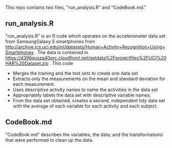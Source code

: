 This repo contains two files, "run_analysis.R" and "CodeBook.md."

## run_analysis.R
"run_analysis.R" is an R code which operates on the accelerometer data set from SamsungGalaxy S smartphones from http://archive.ics.uci.edu/ml/datasets/Human+Activity+Recognition+Using+Smartphones .  The data is contained in https://d396qusza40orc.cloudfront.net/getdata%2Fprojectfiles%2FUCI%20HAR%20Dataset.zip .  This code 
* Merges the training and the test sets to create one data set
* Extracts only the measurements on the mean and standard deviation for each measurement.
* Uses descriptive activity names to name the activities in the data set
* Appropriately labels the data set with descriptive variable names.
* From the data set obtained, creates a second, independent tidy data set with the average of each variable for each activity and each subject.

## CodeBook.md
"CodeBook.md" describes the variables, the data, and the transformations that were performed to clean up the data. 
